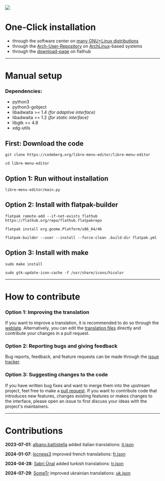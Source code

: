<img src="https://codeberg.org/libre-menu-editor/downloads/raw/branch/main/screenshots/9.png"/>

# One-Click installation

- through the software center on [many GNU+Linux distributions](https://flathub.org/setup)
- through the [Arch-User-Repository](https://aur.archlinux.org/packages/libre-menu-editor) on [ArchLinux](https://archlinux.org)-based systems
- through the [download-page](https://flathub.org/apps/page.codeberg.libre_menu_editor.LibreMenuEditor) on flathub

---

# Manual setup

### Dependencies:
 - python3
 - python3-gobject
 - libadwaita >= 1.4 *(for adaptive interface)*
 - libadwaita >= 1.2 *(for static interface)*
 - libgtk >= 4.8
 - xdg-utils

## First: Download the code
```
git clone https://codeberg.org/libre-menu-editor/libre-menu-editor
```
```
cd libre-menu-editor
```

## Option 1: Run without installation
```
libre-menu-editor/main.py
```

## Option 2: Install with flatpak-builder
```
flatpak remote-add --if-not-exists flathub https://flathub.org/repo/flathub.flatpakrepo
```
```
flatpak install org.gnome.Platform/x86_64/46
```
```
flatpak-builder --user --install --force-clean .build-dir flatpak.yml
```

## Option 3: Install with make
```
sudo make install
```
```
sudo gtk-update-icon-cache -f /usr/share/icons/hicolor
```

---

# How to contribute

### Option 1: Improving the translation

If you want to improve a translation, it is recommended to do so through the [weblate](https://translate.codeberg.org/projects/libre-menu-editor/libre-menu-editor). Alternatively, you can edit the [translation files](libre-menu-editor/locales) directly and contribute your changes in a pull request.

### Option 2: Reporting bugs and giving feedback

Bug reports, feedback, and feature requests can be made through the [issue tracker](https://codeberg.org/libre-menu-editor/libre-menu-editor/issues).

### Option 3: Suggesting changes to the code

If you have written bug fixes and want to merge them into the upstream project, feel free to make a [pull request](https://codeberg.org/libre-menu-editor/libre-menu-editor/pulls). If you want to contribute code that introduces new features, changes existing features or makes changes to the interface, please open an issue to first discuss your ideas with the project's maintainers.

---

# Contributions

**2023-07-01**: [albano.battistella](mailto:albano.battistella@noreply.codeberg.org) added italian translations: [it.json](libre-menu-editor/locales/it.json)

**2024-01-07**: [locness3](mailto:locness3@e.email) improved french translations: [fr.json](libre-menu-editor/locales/fr.json)

**2024-04-28**: [Sabri Ünal](mailto:yakushabb@gmail.com) added turkish translations: [tr.json](libre-menu-editor/locales/tr.json)

**2024-07-29**: [SomeTr](https://translate.codeberg.org/user/SomeTr) improved ukrainian translations: [uk.json](libre-menu-editor/locales/uk.json)

